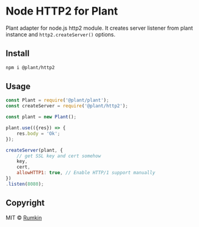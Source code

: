 # Node HTTP2 for Plant

Plant adapter for node.js http2 module. It creates server listener from plant
instance and `http2.createServer()` options.

## Install

```bash
npm i @plant/http2
```

## Usage

```javascript
const Plant = require('@plant/plant');
const createServer = require('@plant/http2');

const plant = new Plant();

plant.use(({res}) => {
    res.body = 'Ok';
});

createServer(plant, {
    // get SSL key and cert somehow
    key,
    cert,
    allowHTTP1: true, // Enable HTTP/1 support manually
})
.listen(8080);
```

## Copyright

MIT &copy; [Rumkin](https://rumk.in)
